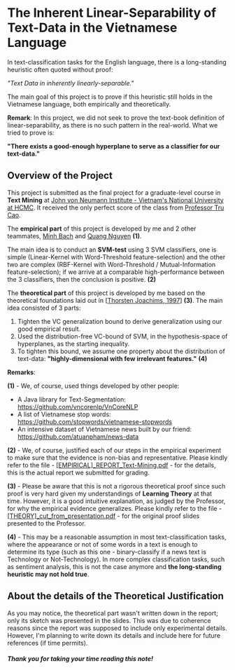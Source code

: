 The Inherent Linear-Separability of Text-Data in the Vietnamese Language
=========

In text-classification tasks for the English language, there is a long-standing heuristic often quoted without proof: 

_"Text Data in inherently linearly-separable."_ 

The main goal of this project is to prove if this heuristic still holds in the Vietnamese language, both empirically and theoretically.


**Remark**: In this project, we did not seek to prove the text-book definition of linear-separability, as there is no such pattern in the real-world. What we tried to prove is: 

**"There exists a good-enough hyperplane to serve as a classifier for our text-data."**

## Overview of the Project

This project is submitted as the final project for a graduate-level course in **Text Mining** at [John von Neumann Institute - Vietnam's National University at HCMC][1]. It received the only perfect score of the class from [Professor Tru Cao][2].

The **empirical part** of this project is developed by me and 2 other teammates, [Minh Bach][3] and [Quang Nguyen][4] **(1)**. 

The main idea is to conduct an **SVM-test** using 3 SVM classifiers, one is simple (Linear-Kernel with Word-Threshold feature-selection) and the other two are complex (RBF-Kernel with Word-Threshold / Mutual-Information feature-selection); if we arrive at a comparable high-performance between the 3 classifiers, then the conclusion is positive. **(2)**

The **theoretical part** of this project is developed by me based on the theoretical foundations laid out in [[Thorsten Joachims, 1997][5]] **(3)**. The main idea consisted of 3 parts:
1. Tighten the VC generalization bound to derive generalization using our good empirical result.
2. Used the distribution-free VC-bound of SVM, in the hypothesis-space of hyperplanes, as the starting inequality.
3. To tighten this bound, we assume one property about the distribution of text-data: **"highly-dimensional with few irrelevant features."** **(4)**

**Remarks**:

**(1)** - We, of course, used things developed by other people:
- A Java library for Text-Segmentation: https://github.com/vncorenlp/VnCoreNLP
- A list of Vietnamese stop words: https://github.com/stopwords/vietnamese-stopwords
- An intensive dataset of Vietnamese news built by our friend: https://github.com/atuanpham/news-data

**(2)** - We, of course, justified each of our steps in the empirical experiment to make sure that the evidence is non-bias and representative. Please kindly refer to the file - [[EMPIRICAL]_REPORT_Text-Mining.pdf][6] - for the details, this is the actual report we submitted for grading.

**(3)** - Please be aware that this is not a rigorous theoretical proof since such proof is very hard given my understandings of **Learning Theory** at that time. However, it is a good intuitive explanation, as judged by the Professor, for why the empirical evidence generalizes. Please kindly refer to the file - [[THEORY]_cut_from_presentation.pdf][7] - for the original proof slides presented to the Professor. 

**(4)** - This may be a reasonable assumption in most text-classification tasks, where the appearance or not of some words in a text is enough to determine its type (such as this one - binary-classify if a news text is Technology or Not-Technology). In more complex classification tasks, such as sentiment analysis, this is not the case anymore and **the long-standing heuristic may not hold true**.

## About the details of the Theoretical Justification

As you may notice, the theoretical part wasn't written down in the report; only its sketch was presented in the slides. This was due to coherence reasons since the report was supposed to include only experimental details. 
However, I'm planning to write down its details and include here for future references (if time permits).

##### Thank you for taking your time reading this note!


[1]: http://www.jvn.edu.vn/
[2]: https://scholar.google.com/citations?user=PelFHGwAAAAJ
[3]: https://www.linkedin.com/in/quang-minh-bach-469a52107/
[4]: https://www.linkedin.com/in/qn-nguyen/
[5]: https://www.cs.cornell.edu/people/tj/publications/joachims_98a.pdf
[6]: https://github.com/ta-le/text_linearity_VNM/blob/master/%5BEMPIRICAL%5D_REPORT_Text-Mining.pdf
[7]: https://github.com/ta-le/text_linearity_VNM/blob/master/%5BTHEORY%5D_cut_from_presentation.pdf

